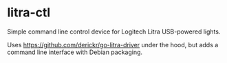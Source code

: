 # litra-ctl

Simple command line control device for Logitech Litra USB-powered lights.

Uses https://github.com/derickr/go-litra-driver under the hood, but adds a
command line interface with Debian packaging.

